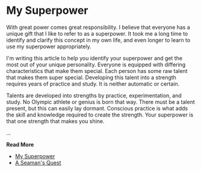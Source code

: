 # My Superpower

With great power comes great responsibility. I believe that everyone has a
unique gift that I like to refer to as a superpower. It took me a long time to
identify and clarify this concept in my own life, and even longer to learn to
use my superpower appropriately.

I'm writing this article to help you identify your superpower and get the most
out of your unique personality. Everyone is equipped with differing
characteristics that make them special. Each person has some raw talent that
makes them super special. Developing this talent into a strength requires years
of practice and study. It is neither automatic or certain.

Talents are developed into strengths by practice, experimentation, and study. No
Olympic athlete or genius is born that way. There must be a talent present, but
this can easily lay dormant. Conscious practice is what adds the skill and
knowledge required to create the strength. Your superpower is that one strength
that makes you shine.

...

**Read More**

* [My Superpower](https://seamansguide.com/book/quest/MySuperpower.md)
* [A Seaman's Quest](https://seamansguide.com/book/quest)

